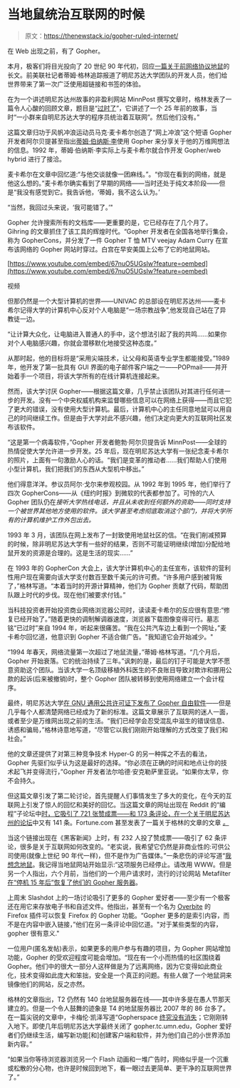 # 当地鼠统治互联网的时候

> 原文：<https://thenewstack.io/gopher-ruled-internet/>

在 Web 出现之前，有了 Gopher。

本月，极客们将目光投向了 20 世纪 90 年代初，回应[一篇关于前网络协议地鼠](https://www.minnpost.com/business/2016/08/rise-and-fall-gopher-protocol)的长文。前美联社记者蒂姆·格林追踪报道了明尼苏达大学团队的开发人员，他们给世界带来了第一次广泛使用超链接和书签的体验。

在为一个讲述明尼苏达州故事的非盈利网站 MinnPost 撰写文章时，格林发表了一篇令人心酸的回顾文章，题目是“[过时了](https://www.minnpost.com/business/2016/08/rise-and-fall-gopher-protocol)”，它讲述了一个 25 年前的故事，当时“一小群来自明尼苏达大学的程序员统治着互联网”。然后他们没有。”

这篇文章归功于风帆冲浪运动员马克·麦卡希尔创造了“网上冲浪”这个短语 Gopher 开发者阿尔贝提甚至指出[蒂姆·伯纳斯·李](https://www.w3.org/People/Berners-Lee/)使用 Gopher 来分享关于他的万维网想法的信息。1992 年，蒂姆·伯纳斯·李实际上与麦卡希尔就合作开发 Gopher/web hybrid 进行了接洽。

麦卡希尔在文章中回忆道:“与他交谈就像一团麻线。”。“你现在看到的网络，就是他这么想的。”麦卡希尔确实看到了早期的网络——当时还处于纯文本阶段——但是“我没有感觉到它。我告诉他，‘蒂姆，我不这么认为。’

“当然，我回过头来说，‘我可能错了。’"

Gopher 允许搜索所有的文档库——更重要的是，它已经存在了几个月了。Gihring 的文章抓住了该工具的辉煌时代。“Gopher 开发者在全国各地举行集会，称为 GopherCons，并分发了一件 Gopher T 恤 MTV veejay Adam Curry 在宣布该网络的 Gopher 网站时穿过。白宫在早安美国上公布了它的地鼠网站。

[https://www.youtube.com/embed/67nuO5UGsIw?feature=oembed](https://www.youtube.com/embed/67nuO5UGsIw?feature=oembed)

视频

但那仍然是一个大型计算机的世界——UNIVAC 的总部设在明尼苏达州——麦卡希尔记得大学的计算机中心反对个人电脑是“一场宗教战争”,他发现自己站在了异教徒一边。

“让计算大众化，让电脑进入普通人的手中，这个想法引起了我的共鸣……如果你对个人电脑感兴趣，你就会潜移默化地接受这种态度。”

从那时起，他的目标将是“采用尖端技术，让父母和英语专业学生都能接受。”1989 年，他开发了第一批具有 GUI 界面的电子邮件客户端之一——POPmail——并开始着手一个项目，将该大学所有的在线计算机连接起来。

然而，该大学讨厌 Gopher——根据这篇文章，几乎禁止该团队对其进行任何进一步的开发。没有一个中央权威机构来监督哪些信息可以在网络上获得——而且它犯了更大的错误，没有使用大型计算机。最后，计算机中心的主任同意地鼠可以用自己的时间继续工作。但是由于大学对此不感兴趣，他们决定向更大的互联网社区发布该软件。

“这是第一个病毒软件，”Gopher 开发者鲍勃·阿尔贝提告诉 MinnPost——全球的热情促使大学允许进一步开发。25 年后，现在明尼苏达大学有一张纪念麦卡希尔的照片，上面有一句激励人心的话。“我们是变革的推动者……我们帮助人们使用小型计算机，我们把我们的东西从大型机中移出。”

他们得意洋洋。参议员阿尔·戈尔来参观校园。从 1992 年到 1995 年，他们举行了四次 GopherCons——从《纽约时报》到微软的代表都参加了。可怜的六人 Gopher 团队仍在*接听大学热线电话，并且从未收到任何额外的资助——同时支持一个被世界其他地方使用的软件。该大学甚至考虑彻底取消这个部门，并将大学所有的计算机维护工作外包出去。*

1993 年 3 月，该团队在网上发布了一封致使用地鼠社区的信。“在我们削减预算的时候，除非明尼苏达大学有一些好的结果，否则不可能证明继续(增加)分配给地鼠开发的资源是合理的。这是生活的现实……”

在 1993 年的 GopherCon 大会上，该大学计算机中心的主任宣布，该软件的营利性用户现在需要向该大学支付数百至数千美元的许可费。“许多用户感到被背叛了，”格林写道。“本着当时的开源计算精神，他们为 Gopher 贡献了代码，帮助团队跟上时代的步伐。现在他们被要求付钱。”

当科技投资者开始投资商业网络浏览器公司时，读读麦卡希尔的反应很有意思:“修复已经开始了。”随着更快的调制解调器速度，浏览器下载图像变得可行。墓志铭“已过时”来自 1994 年，听起来很痛苦。“我在公共汽车边上看到一个网址，”麦卡希尔回忆道，他意识到 Gopher 不适合做广告。"我知道它会开始减少。"

“1994 年春天，网络流量第一次超过了地鼠流量，”蒂姆·格林写道。“几个月后，Gopher 开始衰落。它的统治持续了三年。”讽刺的是，最后的钉子可能是大学不愿意资助这个团队。当该大学一名顶级移植外科医生的不良账目导致对欺诈和挪用公款的起诉(后来被撤销)时，整个 Gopher 团队被转移到使用网络建立一个会计程序。

最终，明尼苏达大学[在 GNU 通用公共许可证下发布了 Gopher 自由软件](https://groups.google.com/forum/#!msg/comp.infosystems.gopher/4A-LS_A6qtA/nT89yWKzzsIJ)——但是几乎每个人都清楚网络已经成为了新的标准。这篇文章展示了互联网的迷人一面，或者至少是万维网出现之前的生活。“我们已经学会忍受混乱中滋生的错误信息、诱惑和骗局，”格林诗意地写道，“尽管它以我们刚刚开始理解的方式改变了我们和社会。”

他的文章还提供了对第三种竞争技术 Hyper-G 的另一种挥之不去的看法，Gopher 先驱们似乎认为这是最好的选择。“你必须在正确的时间和地点让你的技术起飞并变得流行，”Gopher 开发者法尔哈德·安克勒萨里亚说。“如果你太早，你不会持久。

但这篇文章引发了第二轮讨论，首先提醒人们事情发生了多大的变化，在今天的互联网上引发了惊人的回忆和美好的回忆。当这篇文章的网址出现在 Reddit 的“编程”子论坛中[时，它吸引了 721 张赞成票——和 173 条评论，在](https://www.reddit.com/r/programming/comments/4xd2c7/the_rise_and_fall_of_the_gopher_protocol/)[一个关于明尼苏达州的论坛](https://www.reddit.com/r/minnesota/comments/4x8tsx/25_years_ago_a_small_band_of_university_of/)中又有 141 条。Fortune.com 甚至发表了一篇关于格林的文章的文章 [*。*](http://fortune.com/2016/08/14/gopher-internet-history/)

当这个链接出现在《黑客新闻》上时，有 232 人投了赞成票——吸引了 62 条评论，很多是关于互联网如何改变的。“老实说，我希望它仍然是非商业性的:可供公司使用(就像上世纪 90 年代一样)，但不是作为广告媒体。”一条悲伤的评论写道“[我想念地鼠](https://news.ycombinator.com/item?id=12271232)。我记得当地鼠网站开始显示:“这项服务已经停止。请改用 WWW。但是另一个人指出，六个月前，当他们的一个用户请求时，流行的讨论网站 Metafilter [在“停机 15 年后”恢复了他们的 Gopher 服务器](http://metatalk.metafilter.com/24019/Direct-your-gopher-client-to-gopher-gophermetafiltercom)。

上周末 Slashdot 上的一场讨论吸引了更多的 Gopher 爱好者——至少有一个极客还在用它来存放电子书和自述文件。他指出，甚至有一个名为 [Overbite](https://addons.mozilla.org/en-US/firefox/user/the-overbite-project/) 的 Firefox 插件可以恢复 Firefox 的 Gopher 功能。“Gopher 更多的是索引内容，而不是在内容中嵌入链接，”他们在另一条评论中回忆道。"对于某些类型的内容，gopher 很有意义."

一位用户(匿名发帖)表示，如果更多的用户参与有趣的项目，为 Gopher 网站增加功能，Gopher 的受欢迎程度可能会增加。“现在有一个小而热情的社区围绕着 Gopher。他们中的很大一部分人这样做是为了远离网络，因为它变得如此商业化，技术变得如此庞大和笨拙，安全是一个真正的问题。有些人做了一个地鼠洞来镜像他们的网站，反之亦然。

格林的文章指出，T2 仍然有 140 台地鼠服务器在线——其中许多是在愚人节那天建立的。但是一个令人鼓舞的迹象是 T4 的地鼠服务器比 2007 年的 86 台多了。在一篇尖锐的文章中，卡梅伦·凯泽写道“Gopherspace [终究没有消失](http://tidbits.com/article/8909)；它刚刚转入地下。即使几年后明尼苏达大学最终关闭了 gopher.tc.umn.edu，Gopher 爱好者们仍继续生活，编写新功能[和]创建客户端和软件，并为他们自己的小世界添加新内容。”

“如果当你等待浏览器浏览另一个 Flash 动画和一堆广告时，网络似乎是一个沉重或松散的分心物，也许是时候回到地下，看一眼过去更简单、更干净的互联网世界了。”

<svg xmlns:xlink="http://www.w3.org/1999/xlink" viewBox="0 0 68 31" version="1.1"><title>Group</title> <desc>Created with Sketch.</desc></svg>